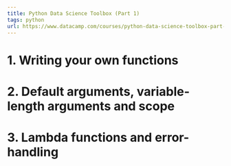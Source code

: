 ```yaml
---
title: Python Data Science Toolbox (Part 1)
tags: python
url: https://www.datacamp.com/courses/python-data-science-toolbox-part-1
---
```


# 1. Writing your own functions


# 2. Default arguments, variable-length arguments and scope


# 3. Lambda functions and error-handling
